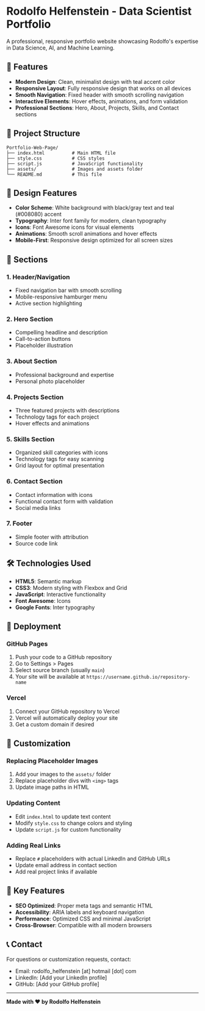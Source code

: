 # Rodolfo Helfenstein - Data Scientist Portfolio

A professional, responsive portfolio website showcasing Rodolfo's expertise in Data Science, AI, and Machine Learning.

## 🚀 Features

- **Modern Design**: Clean, minimalist design with teal accent color
- **Responsive Layout**: Fully responsive design that works on all devices
- **Smooth Navigation**: Fixed header with smooth scrolling navigation
- **Interactive Elements**: Hover effects, animations, and form validation
- **Professional Sections**: Hero, About, Projects, Skills, and Contact sections

## 📁 Project Structure

```
Portfolio-Web-Page/
├── index.html          # Main HTML file
├── style.css           # CSS styles
├── script.js           # JavaScript functionality
├── assets/             # Images and assets folder
└── README.md           # This file
```

## 🎨 Design Features

- **Color Scheme**: White background with black/gray text and teal (#008080) accent
- **Typography**: Inter font family for modern, clean typography
- **Icons**: Font Awesome icons for visual elements
- **Animations**: Smooth scroll animations and hover effects
- **Mobile-First**: Responsive design optimized for all screen sizes

## 📱 Sections

### 1. Header/Navigation
- Fixed navigation bar with smooth scrolling
- Mobile-responsive hamburger menu
- Active section highlighting

### 2. Hero Section
- Compelling headline and description
- Call-to-action buttons
- Placeholder illustration

### 3. About Section
- Professional background and expertise
- Personal photo placeholder

### 4. Projects Section
- Three featured projects with descriptions
- Technology tags for each project
- Hover effects and animations

### 5. Skills Section
- Organized skill categories with icons
- Technology tags for easy scanning
- Grid layout for optimal presentation

### 6. Contact Section
- Contact information with icons
- Functional contact form with validation
- Social media links

### 7. Footer
- Simple footer with attribution
- Source code link

## 🛠️ Technologies Used

- **HTML5**: Semantic markup
- **CSS3**: Modern styling with Flexbox and Grid
- **JavaScript**: Interactive functionality
- **Font Awesome**: Icons
- **Google Fonts**: Inter typography

## 🚀 Deployment

### GitHub Pages
1. Push your code to a GitHub repository
2. Go to Settings > Pages
3. Select source branch (usually `main`)
4. Your site will be available at `https://username.github.io/repository-name`

### Vercel
1. Connect your GitHub repository to Vercel
2. Vercel will automatically deploy your site
3. Get a custom domain if desired

## 📝 Customization

### Replacing Placeholder Images
1. Add your images to the `assets/` folder
2. Replace placeholder divs with `<img>` tags
3. Update image paths in HTML

### Updating Content
- Edit `index.html` to update text content
- Modify `style.css` to change colors and styling
- Update `script.js` for custom functionality

### Adding Real Links
- Replace `#` placeholders with actual LinkedIn and GitHub URLs
- Update email address in contact section
- Add real project links if available

## 🎯 Key Features

- **SEO Optimized**: Proper meta tags and semantic HTML
- **Accessibility**: ARIA labels and keyboard navigation
- **Performance**: Optimized CSS and minimal JavaScript
- **Cross-Browser**: Compatible with all modern browsers

## 📞 Contact

For questions or customization requests, contact:
- Email: rodolfo_helfenstein [at] hotmail [dot] com
- LinkedIn: [Add your LinkedIn profile]
- GitHub: [Add your GitHub profile]

---

**Made with ❤️ by Rodolfo Helfenstein**
